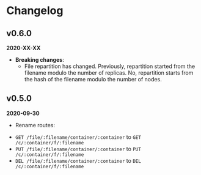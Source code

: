 # Changelog

## v0.6.0
**2020-XX-XX**
  - **Breaking changes**:
    - File repartition has changed. Previously, repartition started from the filename modulo the number of replicas. No, repartition starts from the hash of the filename modulo the number of nodes.

## v0.5.0
**2020-09-30**
 - Rename routes:
  + `GET /file/:filename/container/:container` to `GET /c/:container/f/:filename`
  + `PUT /file/:filename/container/:container` to `PUT /c/:container/f/:filename`
  + `DEL /file/:filename/container/:container` to `DEL /c/:container/f/:filename`
